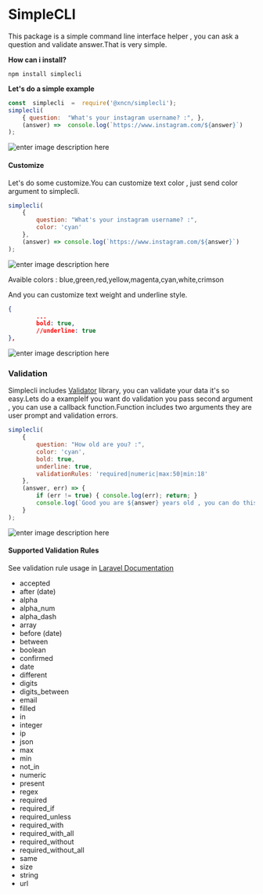 #  SimpleCLI

This package is a simple command line interface helper , you can ask a question and validate answer.That is very simple.

**How can i install?**

    npm install simplecli

**Let's do a simple example**
```javascript
const  simplecli  =  require('@xncn/simplecli');
simplecli(
    { question:  "What's your instagram username? :", },
    (answer) =>  console.log(`https://www.instagram.com/${answer}`)
);
```
![enter image description here](https://lh3.googleusercontent.com/IdHnRj39q7hv46Hb6bI_rN8rJG9rP23JIXVsXHNbYWeHXIC6poZ4RC8qQq4mNzfzT0HZsYMOUWZF)
#### Customize
Let's do some customize.You can customize text color , just send color argument to simplecli.

```javascript
simplecli(
    {
        question: "What's your instagram username? :",
        color: 'cyan'
    },
    (answer) => console.log(`https://www.instagram.com/${answer}`)
);
```
![enter image description here](https://lh3.googleusercontent.com/gdl30Ayh6Ne3IZgfnGFY3vhKD25UDbtLs2OzPMNeMcLrYw1JcNo8c0DyvJyQSINxeHbqKYt-y03l)

Avaible colors : blue,green,red,yellow,magenta,cyan,white,crimson

And you can customize text weight and underline style.
```json
{
   		...
        bold: true,
        //underline: true
},
```
![enter image description here](https://lh3.googleusercontent.com/n6pGyEJPgng9TmGoBHY5gK_uUgA2iq9ujqj-e2DxE9t58H0eDLhxeS4nQ5ot3zWDpQ5-Nn2vqlt6)

### Validation
Simplecli includes [Validator](https://www.npmjs.com/package/Validator "Validator") library, you can validate your data it's so easy.Lets do a exampleİf you want do validation you pass second argument , you can use a callback function.Function includes two arguments they are user prompt and validation errors.
```javascript
simplecli(
    {
        question: "How old are you? :",
        color: 'cyan',
        bold: true,
        underline: true,
        validationRules: 'required|numeric|max:50|min:18'
    },
    (answer, err) => {
        if (err != true) { console.log(err); return; }
        console.log(`Good you are ${answer} years old , you can do this action:)`);
    }
);
```
![enter image description here](https://lh3.googleusercontent.com/CjQGTLNHUCt7UPzD3FnW8RIujlxVlw3rg-bWJMoD3cFdJDBvE-pgqwCS_ejoM09GPb4yzM5kVI0J)

#### Supported Validation Rules
See validation rule usage in [Laravel Documentation](https://laravel.com/docs/5.2/validation#available-validation-rules "Laravel Documentation")

- accepted
- after (date)
- alpha
- alpha_num
- alpha_dash
- array
- before (date)
- between
- boolean
- confirmed
- date
- different
- digits
- digits_between
- email
- filled
- in
- integer
- ip
- json
- max
- min
- not_in
- numeric
- present
- regex
- required
- required_if
- required_unless
- required_with
- required_with_all
- required_without
- required_without_all
- same
- size
- string
- url
